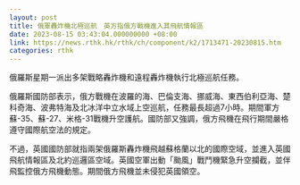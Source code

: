 ```yaml
---
layout: post
title: 俄軍轟炸機北極巡航　英方指俄方戰機進入其飛航情報區
date: 2023-08-15 03:43:04.000000000 +08:00
link: https://news.rthk.hk/rthk/ch/component/k2/1713471-20230815.htm
categories: rthk
---
```


俄羅斯星期一派出多架戰略轟炸機和遠程轟炸機執行北極巡航任務。

俄羅斯國防部表示，俄方戰機在波羅的海、巴倫支海、挪威海、東西伯利亞海、楚科奇海、波弗特海及北冰洋中立水域上空巡航，任務最長超過7小時。期間軍方蘇-35、蘇-27、米格-31戰機升空護航。國防部又強調，俄方飛機在飛行期間嚴格遵守國際航空法的規定。

不過，英國國防部就指兩架俄羅斯轟炸機飛越蘇格蘭以北的國際空域，並進入英國飛航情報區及北約巡邏區空域。英國空軍出動「颱風」戰鬥機緊急升空攔截，並伴飛監控俄方飛機動態。期間俄方飛機並未侵犯英國領空。
